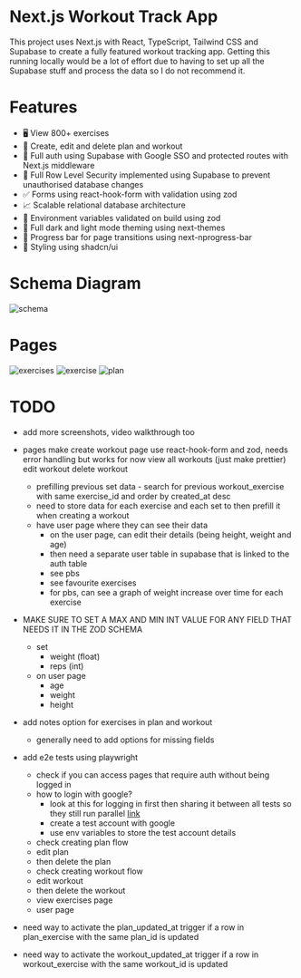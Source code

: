 # Next.js Workout Track App

This project uses Next.js with React, TypeScript, Tailwind CSS and Supabase to create a fully featured workout tracking app. Getting this running locally would be a lot of effort due to having to set up all the Supabase stuff and process the data so I do not recommend it.

# Features

- 🖥️ View 800+ exercises
- 📝 Create, edit and delete plan and workout
- 🔑 Full auth using Supabase with Google SSO and protected routes with Next.js middleware
- 🔐 Full Row Level Security implemented using Supabase to prevent unauthorised database changes
- ✅ Forms using react-hook-form with validation using zod
- 📈 Scalable relational database architecture
- 📣 Environment variables validated on build using zod
- 🌙 Full dark and light mode theming using next-themes
- 🌌 Progress bar for page transitions using next-nprogress-bar
- 👾 Styling using shadcn/ui

# Schema Diagram

![schema](https://github.com/user-attachments/assets/32ffc229-7a2e-4e29-9b97-43c70ef59587)

# Pages

![exercises](https://github.com/user-attachments/assets/c91b8e2d-da2c-45de-adc4-1540babfa29d)
![exercise](https://github.com/user-attachments/assets/972d639b-24d5-4e54-b580-b4833b9b558d)
![plan](https://github.com/user-attachments/assets/78e94d14-d75b-425f-9c8b-b2b26428079a)

# TODO

- add more screenshots, video walkthrough too
- pages
  make create workout page use react-hook-form and zod, needs error handling but works for now
  view all workouts (just make prettier)
  edit workout
  delete workout

  - prefilling previous set data - search for previous workout_exercise with same exercise_id and order by created_at desc
  - need to store data for each exercise and each set to then prefill it when creating a workout
  - have user page where they can see their data
    - on the user page, can edit their details (being height, weight and age)
    - then need a separate user table in supabase that is linked to the auth table
    - see pbs
    - see favourite exercises
    - for pbs, can see a graph of weight increase over time for each exercise

- MAKE SURE TO SET A MAX AND MIN INT VALUE FOR ANY FIELD THAT NEEDS IT IN THE ZOD SCHEMA

  - set
    - weight (float)
    - reps (int)
  - on user page
    - age
    - weight
    - height

- add notes option for exercises in plan and workout
  - generally need to add options for missing fields
- add e2e tests using playwright
  - check if you can access pages that require auth without being logged in
  - how to login with google?
    - look at this for logging in first then sharing it between all tests so they still run parallel [link](https://playwright.dev/docs/auth)
    - create a test account with google
    - use env variables to store the test account details
  - check creating plan flow
  - edit plan
  - then delete the plan
  - check creating workout flow
  - edit workout
  - then delete the workout
  - view exercises page
  - user page
- need way to activate the plan_updated_at trigger if a row in plan_exercise with the same plan_id is updated
- need way to activate the workout_updated_at trigger if a row in workout_exercise with the same workout_id is updated
